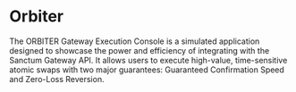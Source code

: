 # Orbiter
The ORBITER Gateway Execution Console is a simulated application designed to showcase the power and efficiency of integrating with the Sanctum Gateway API. It allows users to execute high-value, time-sensitive atomic swaps with two major guarantees: Guaranteed Confirmation Speed and Zero-Loss Reversion.
